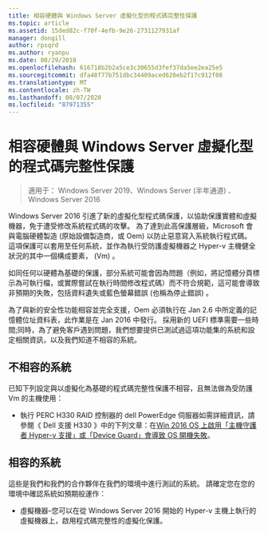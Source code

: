 ```yaml
---
title: 相容硬體與 Windows Server 虛擬化型的程式碼完整性保護
ms.topic: article
ms.assetid: 15ded82c-f70f-4efb-9e26-2731127931af
manager: dongill
author: rpsqrd
ms.author: ryanpu
ms.date: 08/29/2018
ms.openlocfilehash: 616718b2b2a5ce3c30655d3fef37da5ee2ea25e5
ms.sourcegitcommit: dfa48f77b751dbc34409aced628eb2f17c912f08
ms.translationtype: MT
ms.contentlocale: zh-TW
ms.lasthandoff: 08/07/2020
ms.locfileid: "87971355"
---
```

# <a name="compatible-hardware-with-windows-server-virtualization-based-protection-of-code-integrity"></a>相容硬體與 Windows Server 虛擬化型的程式碼完整性保護

>適用于： Windows Server 2019、Windows Server (半年通道) 、Windows Server 2016

Windows Server 2016 引進了新的虛擬化型程式碼保護，以協助保護實體和虛擬機器，免于遭受修改系統程式碼的攻擊。
為了達到此高保護層級，Microsoft 會與電腦硬體製造 (原始設備製造商，或 Oem) 以防止惡意寫入系統執行程式碼。
這項保護可以套用至任何系統，並作為執行受防護虛擬機器之 Hyper-v 主機健全狀況的其中一個構成要素， (Vm) 。

如同任何以硬體為基礎的保護，部分系統可能會因為問題（例如，將記憶體分頁標示為可執行檔，或實際嘗試在執行時間修改程式碼）而不符合規範，這可能會導致非預期的失敗，包括資料遺失或藍色螢幕錯誤 (也稱為停止錯誤) 。

為了與新的安全性功能相容並完全支援，Oem 必須執行在 Jan 2.6 中所定義的記憶體位址資料表，此作業是在 Jan 2016 中發行。
採用新的 UEFI 標準需要一些時間;同時，為了避免客戶遇到問題，我們想要提供已測試過這項功能集的系統和設定相關資訊，以及我們知道不相容的系統。

## <a name="non-compatible-systems"></a>不相容的系統

已知下列設定與以虛擬化為基礎的程式碼完整性保護不相容，且無法做為受防護 Vm 的主機使用：

- 執行 PERC H330 RAID 控制器的 dell PowerEdge 伺服器如需詳細資訊，請參閱《 Dell 支援 H330 》中的下列文章：在[Win 2016 OS 上啟用「主機守護者 Hyper-v 支援」或「Device Guard」會導致 OS 開機失敗](http://www.dell.com/Support/Article/us/en/19/QNA44045)。


## <a name="compatible-systems"></a>相容的系統

這些是我們和我們的合作夥伴在我們的環境中進行測試的系統。
請確定您在您的環境中確認系統如預期般運作：

- 虛擬機器–您可以在從 Windows Server 2016 開始的 Hyper-v 主機上執行的虛擬機器上，啟用程式碼完整性的虛擬化保護。



